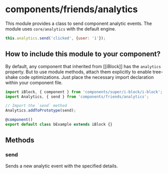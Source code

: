 # components/friends/analytics

This module provides a class to send component analytic events.
The module uses `core/analytics` with the default engine.

```js
this.analytics.send('clicked', {user: '1'});
```

## How to include this module to your component?

By default, any component that inherited from [[iBlock]] has the `analytics` property.
But to use module methods, attach them explicitly to enable tree-shake code optimizations.
Just place the necessary import declaration within your component file.

```typescript
import iBlock, { component } from 'components/super/i-block/i-block';
import Analytics, { send } from 'components/friends/analytics';

// Import the `send` method
Analytics.addToPrototype(send);

@component()
export default class bExample extends iBlock {}
```

## Methods

### send

Sends a new analytic event with the specified details.
